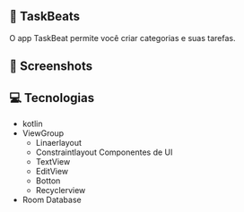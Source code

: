 ## 📝 TaskBeats
O app TaskBeat permite você criar categorias e suas tarefas.

## 📱 Screenshots
## 💻 Tecnologias
- kotlin
- ViewGroup
   - Linaerlayout
   - Constraintlayout
Componentes de UI
   - TextView
   - EditView
   - Botton
   - Recyclerview
- Room Database
